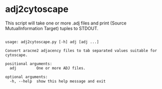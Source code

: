 adj2cytoscape
=============

This script will take one or more .adj files and print (Source MutualInformation Target) tuples to STDOUT.

<pre><code>
usage: adj2cytoscape.py [-h] adj [adj ...]

Convert aracne2 adjacency files to tab separated values suitable for
cytoscape.

positional arguments:
  adj         One or more ADJ files.

optional arguments:
  -h, --help  show this help message and exit
</code></pre>
